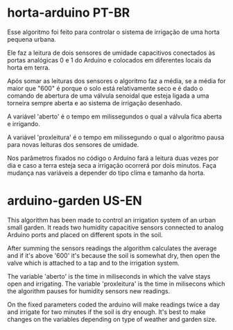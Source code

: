 # horta-arduino PT-BR

Esse algoritmo foi feito para controlar o sistema de irrigação de uma horta pequena urbana.

Ele faz a leitura de dois sensores de umidade capacitivos conectados às portas analógicas 0 e 1 do Arduíno e colocados em diferentes locais da horta em terra.

Após somar as leituras dos sensores o algoritmo faz a média, se a média for maior que "600" é porque o solo está relativamente seco e é dado o comando de abertura de uma válvula senoidal que esteja ligada a uma torneira sempre aberta e ao sistema de irrigação desenhado.

A variável 'aberto' é o tempo em milissegundos o qual a válvula fica aberta e irrigando.

A variável 'proxleitura' é o tempo em milissegundo o qual o algoritmo pausa para novas leituras dos sensores de umidade.


Nos parâmetros fixados no código o Arduíno fará a leitura duas vezes por dia e caso a terra esteja seca a irrigação ocorrerá por dois minutos.
Faça mudança nas variáveis a depender do tipo clima e tamanho da horta.

# arduino-garden US-EN

This algorithm has been made to control an irrigation system of an urban small garden. It reads two humidity capacitive sensors connected to analog Arduino ports and placed on different spots in the soil. 

After summing the sensors readings the algorithm calculates the average and if it's above '600' it's because the soil is somewhat dry, then open the valve which is attached to a tap and to the irrigation system. 

The variable 'aberto' is the time in miliseconds in which the valve stays open and irrigating. The variable 'proxleitura' is the time in milisecons which the algorithm pauses for humidity sensors new readings.


On the fixed parameters coded the arduino will make readings twice a day and irrigate for two minutes if the soil is dry enough.
It's best to make changes on the variables depending on type of weather and garden size.
